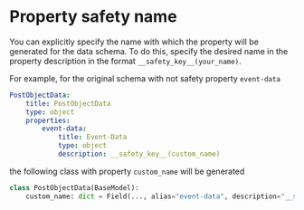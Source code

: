 # Property safety name
You can explicitly specify the name with which the property will be generated for the data schema. To do this, specify the desired name in the property description in the format `__safety_key__(your_name)`.

For example, for the original schema with not safety property `event-data`
```yaml
PostObjectData:
    title: PostObjectData
    type: object
    properties:
        event-data:
            title: Event-Data
            type: object
            description: __safety_key__(custom_name)
```
the following class with property `custom_name` will be generated
```python
class PostObjectData(BaseModel):
    custom_name: dict = Field(..., alias="event-data", description="__safety_key__(custom_name)")
```